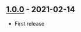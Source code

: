 ## [1.0.0](https://github.com/ReasonSoftware/action-github-deployment/releases/tag/v1.0.0) - 2021-02-14
- First release